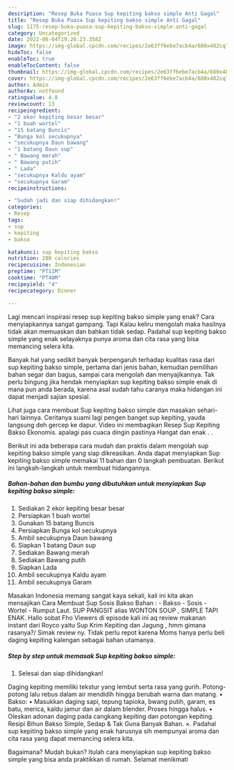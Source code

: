 ```yaml
---
description: "Resep Buka Puasa Sup kepiting bakso simple Anti Gagal"
title: "Resep Buka Puasa Sup kepiting bakso simple Anti Gagal"
slug: 1175-resep-buka-puasa-sup-kepiting-bakso-simple-anti-gagal
category: Uncategorized
date: 2022-06-04T19:26:23.358Z
image: https://img-global.cpcdn.com/recipes/2e63ff6ebe7acb4a/680x482cq70/sup-kepiting-bakso-simple-foto-resep-utama.jpg
hideToc: false
enableToc: true
enableTocContent: false
thumbnail: https://img-global.cpcdn.com/recipes/2e63ff6ebe7acb4a/680x482cq70/sup-kepiting-bakso-simple-foto-resep-utama.jpg
cover: https://img-global.cpcdn.com/recipes/2e63ff6ebe7acb4a/680x482cq70/sup-kepiting-bakso-simple-foto-resep-utama.jpg
author: Admin
authorAv: notfound
ratingvalue: 4.8
reviewcount: 13
recipeingredient:
- "2 ekor kepiting besar besar"
- "1 buah wortel"
- "15 batang Buncis"
- "Bunga kol secukupnya"
- "secukupnya Daun bawang"
- "1 batang Daun sup"
- " Bawang merah"
- " Bawang putih"
- " Lada"
- "secukupnya Kaldu ayam"
- "secukupnya Garam"
recipeinstructions:

- "Sudah jadi dan siap dihidangkan!"
categories:
- Resep
tags:
- sup
- kepiting
- bakso

katakunci: sup kepiting bakso 
nutrition: 280 calories
recipecuisine: Indonesian
preptime: "PT11M"
cooktime: "PT40M"
recipeyield: "4"
recipecategory: Dinner

---
```



Lagi mencari inspirasi resep sup kepiting bakso simple yang enak? Cara menyiapkannya sangat gampang. Tapi Kalau keliru mengolah maka hasilnya tidak akan memuaskan dan bahkan tidak sedap. Padahal sup kepiting bakso simple yang enak selayaknya punya aroma dan cita rasa yang bisa memancing selera kita.


Banyak hal yang sedikit banyak berpengaruh terhadap kualitas rasa dari sup kepiting bakso simple, pertama dari jenis bahan, kemudian pemilihan bahan segar dan bagus, sampai cara mengolah dan menyajikannya. Tak perlu bingung jika hendak menyiapkan sup kepiting bakso simple enak di mana pun anda berada, karena asal sudah tahu caranya maka hidangan ini dapat menjadi sajian spesial.

Lihat juga cara membuat Sup kepiting bakso simple dan masakan sehari-hari lainnya. Ceritanya suami lagi pengen banget sup kepiting, yauda langsung deh gercep ke dapur. Video ini membagikan Resep Sup Kepiting Bakso Ekonomis. apalagi pas cuaca dingin pastinya Hangat dan enak . .


Berikut ini ada beberapa cara mudah dan praktis dalam mengolah sup kepiting bakso simple yang siap dikreasikan. Anda dapat menyiapkan Sup kepiting bakso simple memakai 11 bahan dan 0 langkah pembuatan. Berikut ini langkah-langkah untuk membuat hidangannya.

<!--inarticleads1-->

##### Bahan-bahan dan bumbu yang dibutuhkan untuk menyiapkan Sup kepiting bakso simple:

1. Sediakan 2 ekor kepiting besar besar
1. Persiapkan 1 buah wortel
1. Gunakan 15 batang Buncis
1. Persiapkan Bunga kol secukupnya
1. Ambil secukupnya Daun bawang
1. Siapkan 1 batang Daun sup
1. Sediakan  Bawang merah
1. Sediakan  Bawang putih
1. Siapkan  Lada
1. Ambil secukupnya Kaldu ayam
1. Ambil secukupnya Garam


Masakan Indonesia memang sangat kaya sekali, kali ini kita akan mensajikan Cara Membuat Sup Sosis Bakso Bahan : - Bakso - Sosis - Wortel - Rumput Laut. SUP PANGSIT alias WONTON SOUP , SIMPLE TAPI ENAK. Hallo sobat Fho Viewers di episode kali ini aq review makanan instant dari Royco yaitu Sup Krim Kepiting dan Jagung , hmm gimana rasanya?/ Simak review ny. Tidak perlu repot karena Moms hanya perlu beli daging kepiting kalengan sebagai bahan utamanya. 

<!--inarticleads2-->

##### Step by step untuk memasak Sup kepiting bakso simple:


1. Selesai dan siap dihidangkan!

Daging kepiting memiliki tekstur yang lembut serta rasa yang gurih. Potong-potong lalu rebus dalam air mendidih hingga berubah warna dan matang. • Bakso: • Masukkan daging sapi, tepung tapioka, bwang putih, garam, es batu, merica, kaldu jamur dan air dalam blender. Proses hingga halus. • Oleskan adonan daging pada cangkang kepiting dan potongan kepiting. Resipi Bihun Bakso Simple, Sedap &amp; Tak Guna Banyak Bahan. ×. Padahal sup kepiting bakso simple yang enak harusnya sih mempunyai aroma dan cita rasa yang dapat memancing selera kita. 

Bagaimana? Mudah bukan? Itulah cara menyiapkan sup kepiting bakso simple yang bisa anda praktikkan di rumah. Selamat menikmati
